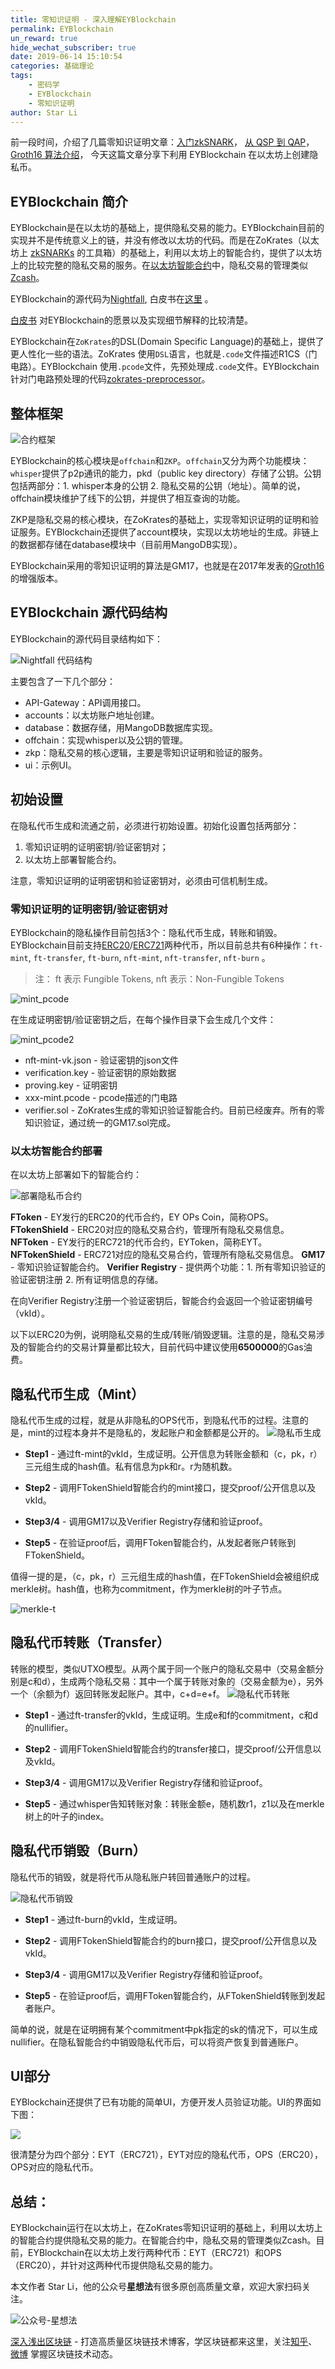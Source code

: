 ```yaml
---
title: 零知识证明 - 深入理解EYBlockchain
permalink: EYBlockchain
un_reward: true
hide_wechat_subscriber: true
date: 2019-06-14 15:10:54
categories: 基础理论
tags: 
    - 密码学
    - EYBlockchain
    - 零知识证明
author: Star Li
---
```



前一段时间，介绍了几篇零知识证明文章：[入门zkSNARK](https://learnblockchain.cn/2019/04/18/learn-zkSNARK/)， [从 QSP 到 QAP](https://learnblockchain.cn/2019/05/07/qsp-qap/)，[Groth16 算法介绍](https://learnblockchain.cn/2019/05/27/groth16/)， 今天这篇文章分享下利用 EYBlockchain 在以太坊上创建隐私币。

<!-- more -->

## EYBlockchain 简介

EYBlockchain是在以太坊的基础上，提供隐私交易的能力。EYBlockchain目前的实现并不是传统意义上的链，并没有修改以太坊的代码。而是在ZoKrates（以太坊上 [zkSNARKs](https://learnblockchain.cn/2019/04/18/learn-zkSNARK/) 的工具箱）的基础上，利用以太坊上的智能合约，提供了以太坊上的比较完整的隐私交易的服务。在[以太坊智能合约](https://learnblockchain.cn/2018/01/04/understanding-smart-contracts/)中，隐私交易的管理类似[Zcash](https://learnblockchain.cn/2019/05/23/anonymous-coin/)。

EYBlockchain的源代码为[Nightfall](https://github.com/EYBlockchain/nightfall), 白皮书在[这里](https://img.learnblockchain.cn/pdf/nightfall-v1.pdf) 。

[白皮书](https://img.learnblockchain.cn/pdf/nightfall-v1.pdf) 对EYBlockchain的愿景以及实现细节解释的比较清楚。

EYBlockchain在`ZoKrates`的DSL(Domain Specific Language)的基础上，提供了更人性化一些的语法。ZoKrates 使用`DSL`语言，也就是`.code`文件描述R1CS（门电路）。EYBlockchain 使用`.pcode`文件，先预处理成`.code`文件。EYBlockchain针对门电路预处理的代码[zokrates-preprocessor](https://github.com/EYBlockchain/zokrates-preprocessor)。

## 整体框架

![合约框架](https://img.learnblockchain.cn/2019/06/15604808029330.jpg)

EYBlockchain的核心模块是`offchain`和`ZKP`。`offchain`又分为两个功能模块：`whisper`提供了p2p通讯的能力，pkd（public key directory）存储了公钥。公钥包括两部分：1\. whisper本身的公钥 2\. 隐私交易的公钥（地址）。简单的说，offchain模块维护了线下的公钥，并提供了相互查询的功能。

ZKP是隐私交易的核心模块，在ZoKrates的基础上，实现零知识证明的证明和验证服务。EYBlockchain还提供了account模块，实现以太坊地址的生成。非链上的数据都存储在database模块中（目前用MangoDB实现）。

EYBlockchain采用的零知识证明的算法是GM17，也就是在2017年发表的[Groth16](https://learnblockchain.cn/2019/05/27/groth16/)的增强版本。


## EYBlockchain 源代码结构

EYBlockchain的源代码目录结构如下：

![Nightfall 代码结构](https://img.learnblockchain.cn/2019/06/code.jpg)

主要包含了一下几个部分：

* API-Gateway：API调用接口。
* accounts：以太坊账户地址创建。
* database：数据存储，用MangoDB数据库实现。
* offchain：实现whisper以及公钥的管理。
* zkp：隐私交易的核心逻辑，主要是零知识证明和验证的服务。
* ui：示例UI。

## 初始设置

在隐私代币生成和流通之前，必须进行初始设置。初始化设置包括两部分：

1. 零知识证明的证明密钥/验证密钥对；
2. 以太坊上部署智能合约。

注意，零知识证明的证明密钥和验证密钥对，必须由可信机制生成。

### 零知识证明的证明密钥/验证密钥对

EYBlockchain的隐私操作目前包括3个：隐私代币生成，转账和销毁。EYBlockchain目前支持[ERC20](https://learnblockchain.cn/2018/01/12/create_token/)/[ERC721](https://learnblockchain.cn/2018/03/23/token-erc721/)两种代币，所以目前总共有6种操作：`ft-mint`, `ft-transfer`, `ft-burn`, `nft-mint`, `nft-transfer`, `nft-burn` 。

> 注： ft 表示 Fungible Tokens,  nft 表示：Non-Fungible Tokens

![mint_pcode](https://img.learnblockchain.cn/2019/06/mint_pcode.jpg)

在生成证明密钥/验证密钥之后，在每个操作目录下会生成几个文件：

![mint_pcode2](https://img.learnblockchain.cn/2019/06/mint_pcode2.jpg)

* nft-mint-vk.json - 验证密钥的json文件
* verification.key - 验证密钥的原始数据
* proving.key - 证明密钥
* xxx-mint.pcode - pcode描述的门电路
* verifier.sol - ZoKrates生成的零知识验证智能合约。目前已经废弃。所有的零知识验证，通过统一的GM17.sol完成。

### 以太坊智能合约部署

在以太坊上部署如下的智能合约：

![部署隐私币合约](https://img.learnblockchain.cn/2019/06/0df7b9b3f163b79fb778dfd29bdfab45.jpg)


**FToken** - EY发行的ERC20的代币合约，EY OPs Coin，简称OPS。
**FTokenShield** - ERC20对应的隐私交易合约，管理所有隐私交易信息。
**NFToken** - EY发行的ERC721的代币合约，EYToken，简称EYT。
**NFTokenShield** - ERC721对应的隐私交易合约，管理所有隐私交易信息。
**GM17** - 零知识验证智能合约。
**Verifier Registry** - 提供两个功能：1\. 所有零知识验证的验证密钥注册 2\. 所有证明信息的存储。

在向Verifier Registry注册一个验证密钥后，智能合约会返回一个验证密钥编号（vkId）。

以下以ERC20为例，说明隐私交易的生成/转账/销毁逻辑。注意的是，隐私交易涉及的智能合约的交易计算量都比较大，目前代码中建议使用**6500000**的Gas油费。

## 隐私代币生成（Mint）

隐私代币生成的过程，就是从非隐私的OPS代币，到隐私代币的过程。注意的是，mint的过程本身并不是隐私的，发起账户和金额都是公开的。
![隐私币生成](https://img.learnblockchain.cn/2019/06/隐私币.jpg)

* **Step1** - 通过ft-mint的vkId，生成证明。公开信息为转账金额和（c，pk，r）三元组生成的hash值。私有信息为pk和r。r为随机数。

* **Step2** - 调用FTokenShield智能合约的mint接口，提交proof/公开信息以及vkId。

* **Step3/4** - 调用GM17以及Verifier Registry存储和验证proof。

* **Step5** - 在验证proof后，调用FToken智能合约，从发起者账户转账到FTokenShield。

值得一提的是，（c，pk，r）三元组生成的hash值，在FTokenShield会被组织成merkle树。hash值，也称为commitment，作为merkle树的叶子节点。

![merkle-t](https://img.learnblockchain.cn/2019/06/merkle-t.jpg)

## 隐私代币转账（Transfer）

转账的模型，类似UTXO模型。从两个属于同一个账户的隐私交易中（交易金额分别是c和d），生成两个隐私交易：其中一个属于转账对象的（交易金额为e），另外一个（余额为f）返回转账发起账户。其中，c+d=e+f。
![隐私代币转账](https://img.learnblockchain.cn/2019/06/ac149ea567701996b78a86bc1ca70cb0.jpg)

* **Step1** - 通过ft-transfer的vkId，生成证明。生成e和f的commitment，c和d的nullifier。

* **Step2** - 调用FTokenShield智能合约的transfer接口，提交proof/公开信息以及vkId。

* **Step3/4** - 调用GM17以及Verifier Registry存储和验证proof。

* **Step5** - 通过whisper告知转账对象：转账金额e，随机数r1，z1以及在merkle树上的叶子的index。

## 隐私代币销毁（Burn）

隐私代币的销毁，就是将代币从隐私账户转回普通账户的过程。

![隐私代币销毁](https://img.learnblockchain.cn/2019/06/burn.jpg)

* **Step1** - 通过ft-burn的vkId，生成证明。

* **Step2** - 调用FTokenShield智能合约的burn接口，提交proof/公开信息以及vkId。

* **Step3/4** - 调用GM17以及Verifier Registry存储和验证proof。

* **Step5** - 在验证proof后，调用FToken智能合约，从FTokenShield转账到发起者账户。

简单的说，就是在证明拥有某个commitment中pk指定的sk的情况下，可以生成nullifier。在隐私智能合约中销毁隐私代币后，可以将资产恢复到普通账户。

## UI部分

EYBlockchain还提供了已有功能的简单UI，方便开发人员验证功能。UI的界面如下图：

![](https://img.learnblockchain.cn/2019/06/15604814566958.jpg)

很清楚分为四个部分：EYT（ERC721），EYT对应的隐私代币，OPS（ERC20），OPS对应的隐私代币。

## 总结：

EYBlockchain运行在以太坊上，在ZoKrates零知识证明的基础上，利用以太坊上的智能合约提供隐私交易的能力。在智能合约中，隐私交易的管理类似Zcash。目前，EYBlockchain在以太坊上发行两种代币：EYT（ERC721）和OPS（ERC20），并针对这两种代币提供隐私交易的能力。

本文作者 Star Li，他的公众号**星想法**有很多原创高质量文章，欢迎大家扫码关注。

![公众号-星想法](https://img.learnblockchain.cn/2019/15572190575887.jpg!/scale/20%)


[深入浅出区块链](https://learnblockchain.cn/) - 打造高质量区块链技术博客，学区块链都来这里，关注[知乎](https://www.zhihu.com/people/xiong-li-bing/activities)、[微博](https://weibo.com/517623789) 掌握区块链技术动态。
